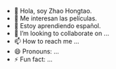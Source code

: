 - 👋 Hola, soy Zhao Hongtao.
- 👀 Me interesan las películas. 
- 🌱 Estoy aprendiendo español.
- 💞️ I’m looking to collaborate on ...
- 📫 How to reach me ...
- 😄 Pronouns: ...
- ⚡ Fun fact: ...

<!---
HongtaoZhao76/HongtaoZhao76 is a ✨ special ✨ repository because its `README.md` (this file) appears on your GitHub profile.
You can click the Preview link to take a look at your changes.
--->
